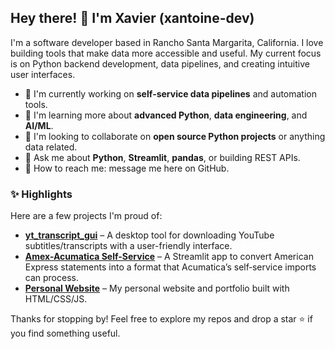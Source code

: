 ## Hey there! 👋 I'm Xavier (xantoine-dev)

I'm a software developer based in Rancho Santa Margarita, California. I love building tools that make data more accessible and useful. My current focus is on Python backend development, data pipelines, and creating intuitive user interfaces.

- 🔬 I'm currently working on **self‑service data pipelines** and automation tools.
- 🌱 I'm learning more about **advanced Python**, **data engineering**, and **AI/ML**.
- 👥 I'm looking to collaborate on **open source Python projects** or anything data related.
- 💬 Ask me about **Python**, **Streamlit**, **pandas**, or building REST APIs.
- 📨 How to reach me: message me here on GitHub.

### ✨ Highlights

Here are a few projects I'm proud of:

- [**yt_transcript_gui**](https://github.com/xantoine-dev/yt_transcript_gui) – A desktop tool for downloading YouTube subtitles/transcripts with a user-friendly interface.
- [**Amex-Acumatica Self-Service**](https://github.com/xantoine-dev/amex-acumatica-selfservice) – A Streamlit app to convert American Express statements into a format that Acumatica’s self‑service imports can process.
- [**Personal Website**](https://github.com/xantoine-dev/xantoine-dev.github.io) – My personal website and portfolio built with HTML/CSS/JS.

Thanks for stopping by! Feel free to explore my repos and drop a star ⭐ if you find something useful.
